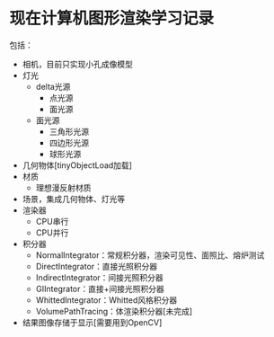 ﻿# 现在计算机图形渲染学习记录
包括：
- 相机，目前只实现小孔成像模型
- 灯光
	- delta光源
		- 点光源
		- 面光源
	- 面光源
		- 三角形光源
		- 四边形光源
		- 球形光源
- 几何物体[tinyObjectLoad加载]
- 材质
	- 理想漫反射材质
- 场景，集成几何物体、灯光等
- 渲染器
	- CPU串行
	- CPU并行
- 积分器
	- NormalIntegrator：常规积分器，渲染可见性、面照比、熔炉测试
	- DirectIntegrator：直接光照积分器
	- IndirectIntegrator：间接光照积分器
	- GIIntegrator：直接+间接光照积分器
	- WhittedIntegrator：Whitted风格积分器
	- VolumePathTracing：体渲染积分器[未完成]
- 结果图像存储于显示[需要用到OpenCV]
